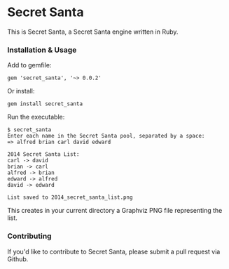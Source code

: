# Secret Santa

This is Secret Santa, a Secret Santa engine written in Ruby.

### Installation & Usage

Add to gemfile:
```
gem 'secret_santa', '~> 0.0.2'
```
Or install:
```
gem install secret_santa
```
Run the executable:
```
$ secret_santa
Enter each name in the Secret Santa pool, separated by a space:
=> alfred brian carl david edward

2014 Secret Santa List:
carl -> david
brian -> carl
alfred -> brian
edward -> alfred
david -> edward

List saved to 2014_secret_santa_list.png
```
This creates in your current directory a Graphviz PNG file representing the list.

### Contributing

If you'd like to contribute to Secret Santa, please submit a pull request via Github.
